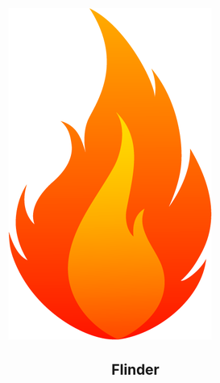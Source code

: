 ![alt text](https://github.com/artawood/flinder/blob/master/md-images/fire.png) 
# <center>Flinder</center>